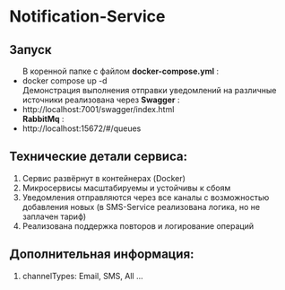﻿# Notification-Service
<h2>Запуск</h2>
<ul> 
  В коренной папке с файлом <b>docker-compose.yml</b> :
  <li>docker compose up -d</li>
  Демонстрация выполнения отправки уведомлений на различные источники реализована через <b>Swagger</b> :
  <li>http://localhost:7001/swagger/index.html</li>
  <b>RabbitMq</b> :
  <li>http://localhost:15672/#/queues</li>
</ul>
<h2>Технические детали сервиса:</h2>
<ol>
  <li>Сервис развёрнут в контейнерах (Docker)</li>
  <li>Микросервисы масштабируемы и устойчивы к сбоям</li>
  <li>Уведомления отправляются через все каналы с возможностью добавления новых (в SMS-Service реализована логика, но не заплачен тариф)</li>
  <li>Реализована поддержка повторов и логирование операций</li>
</ol>
<h2>Дополнительная информация:</h2>
<ol>
  <li>channelTypes: Email, SMS, All ...</li>
</ol>
